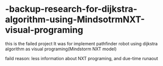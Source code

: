 # -backup-research-for-dijkstra-algorithm-using-MindsotrmNXT-visual-programing
this is the failed project 
It was for implement pathfinder robot using dijkstra algorithm as visual programing(Mindstorm NXT model)

faild reason: less information about NXT programing, and due-time runaout 
